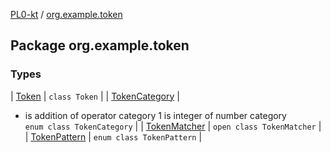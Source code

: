 [PL0-kt](../index.md) / [org.example.token](./index.md)

## Package org.example.token

### Types

| [Token](-token/index.md) | `class Token` |
| [TokenCategory](-token-category/index.md) |
* is addition of operator category 1 is integer of number category
<br>`enum class TokenCategory` |
| [TokenMatcher](-token-matcher/index.md) | `open class TokenMatcher` |
| [TokenPattern](-token-pattern/index.md) | `enum class TokenPattern` |


